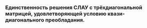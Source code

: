 ### Единственность решения СЛАУ с трёхдиагональной матрицей, удовлетворяющей условию квази-диагонального преобладания.

